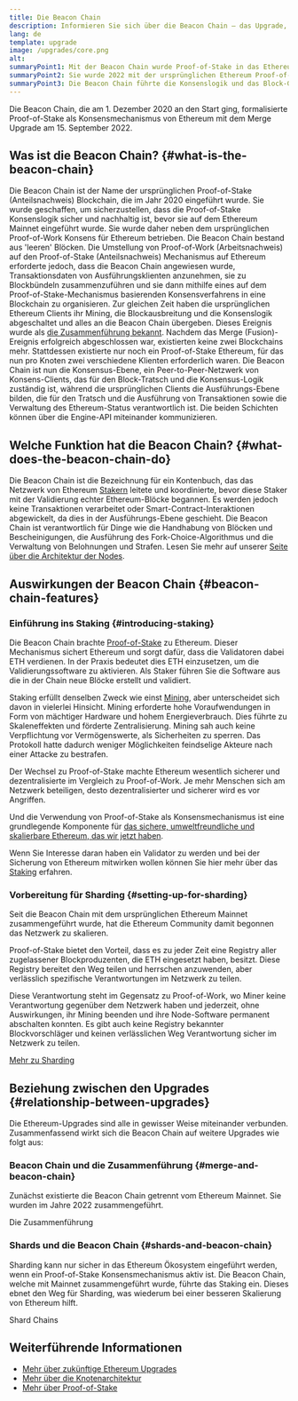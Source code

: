 ```yaml
---
title: Die Beacon Chain
description: Informieren Sie sich über die Beacon Chain – das Upgrade, mit dem Proof-of-Stake für Ethereum eingeführt wurde
lang: de
template: upgrade
image: /upgrades/core.png
alt:
summaryPoint1: Mit der Beacon Chain wurde Proof-of-Stake in das Ethereum Ökosystem eingeführt.
summaryPoint2: Sie wurde 2022 mit der ursprünglichen Ethereum Proof-of-Work Blockchain vereinigt.
summaryPoint3: Die Beacon Chain führte die Konsenslogik und das Block-Gossip-Protokoll ein, das nun Ethereum sichert.
---
```


<UpgradeStatus isShipped dateKey="page-upgrades:page-upgrades-beacon-date">
  Die Beacon Chain, die am 1. Dezember 2020 an den Start ging, formalisierte Proof-of-Stake als Konsensmechanismus von Ethereum mit dem Merge Upgrade am 15. September 2022.
</UpgradeStatus>

## Was ist die Beacon Chain? \{#what-is-the-beacon-chain}

Die Beacon Chain ist der Name der ursprünglichen Proof-of-Stake (Anteilsnachweis) Blockchain, die im Jahr 2020 eingeführt wurde. Sie wurde geschaffen, um sicherzustellen, dass die Proof-of-Stake Konsenslogik sicher und nachhaltig ist, bevor sie auf dem Ethereum Mainnet eingeführt wurde. Sie wurde daher neben dem ursprünglichen Proof-of-Work Konsens für Ethereum betrieben. Die Beacon Chain bestand aus 'leeren' Blöcken. Die Umstellung von Proof-of-Work (Arbeitsnachweis) auf den Proof-of-Stake (Anteilsnachweis) Mechanismus auf Ethereum erforderte jedoch, dass die Beacon Chain angewiesen wurde, Transaktionsdaten von Ausführungsklienten anzunehmen, sie zu Blockbündeln zusammenzuführen und sie dann mithilfe eines auf dem Proof-of-Stake-Mechanismus basierenden Konsensverfahrens in eine Blockchain zu organisieren. Zur gleichen Zeit haben die ursprünglichen Ethereum Clients ihr Mining, die Blockausbreitung und die Konsenslogik abgeschaltet und alles an die Beacon Chain übergeben. Dieses Ereignis wurde als [die Zusammenführung bekannt](/roadmap/merge/). Nachdem das Merge (Fusion)-Ereignis erfolgreich abgeschlossen war, existierten keine zwei Blockchains mehr. Stattdessen existierte nur noch ein Proof-of-Stake Ethereum, für das nun pro Knoten zwei verschiedene Klienten erforderlich waren. Die Beacon Chain ist nun die Konsensus-Ebene, ein Peer-to-Peer-Netzwerk von Konsens-Clients, das für den Block-Tratsch und die Konsensus-Logik zuständig ist, während die ursprünglichen Clients die Ausführungs-Ebene bilden, die für den Tratsch und die Ausführung von Transaktionen sowie die Verwaltung des Ethereum-Status verantwortlich ist. Die beiden Schichten können über die Engine-API miteinander kommunizieren.

## Welche Funktion hat die Beacon Chain? \{#what-does-the-beacon-chain-do}

Die Beacon Chain ist die Bezeichnung für ein Kontenbuch, das das Netzwerk von Ethereum [Stakern](/staking/) leitete und koordinierte, bevor diese Staker mit der Validierung echter Ethereum-Blöcke begannen. Es werden jedoch keine Transaktionen verarbeitet oder Smart-Contract-Interaktionen abgewickelt, da dies in der Ausführungs-Ebene geschieht. Die Beacon Chain ist verantwortlich für Dinge wie die Handhabung von Blöcken und Bescheinigungen, die Ausführung des Fork-Choice-Algorithmus und die Verwaltung von Belohnungen und Strafen. Lesen Sie mehr auf unserer [Seite über die Architektur der Nodes](/developers/docs/nodes-and-clients/node-architecture/#node-comparison).

## Auswirkungen der Beacon Chain \{#beacon-chain-features}

### Einführung ins Staking \{#introducing-staking}

Die Beacon Chain brachte [Proof-of-Stake](/developers/docs/consensus-mechanisms/pos/) zu Ethereum. Dieser Mechanismus sichert Ethereum und sorgt dafür, dass die Validatoren dabei ETH verdienen. In der Praxis bedeutet dies ETH einzusetzen, um die Validierungssoftware zu aktivieren. Als Staker führen Sie die Software aus die in der Chain neue Blöcke erstellt und validiert.

Staking erfüllt denselben Zweck wie einst [Mining](/developers/docs/mining/), aber unterscheidet sich davon in vielerlei Hinsicht. Mining erforderte hohe Voraufwendungen in Form von mächtiger Hardware und hohem Energieverbrauch. Dies führte zu Skaleneffekten und förderte Zentralisierung. Mining sah auch keine Verpflichtung vor Vermögenswerte, als Sicherheiten zu sperren. Das Protokoll hatte dadurch weniger Möglichkeiten feindselige Akteure nach einer Attacke zu bestrafen.

Der Wechsel zu Proof-of-Stake machte Ethereum wesentlich sicherer und dezentralisierte im Vergleich zu Proof-of-Work. Je mehr Menschen sich am Netzwerk beteiligen, desto dezentralisierter und sicherer wird es vor Angriffen.

Und die Verwendung von Proof-of-Stake als Konsensmechanismus ist eine grundlegende Komponente für [das sichere, umweltfreundliche und skalierbare Ethereum, das wir jetzt haben](/roadmap/vision/).

<InfoBanner emoji=":money_bag:">
  Wenn Sie Interesse daran haben ein Validator zu werden und bei der Sicherung von Ethereum mitwirken wollen können Sie hier mehr über das <a href="/staking/">Staking</a> erfahren.
</InfoBanner>

### Vorbereitung für Sharding \{#setting-up-for-sharding}

Seit die Beacon Chain mit dem ursprünglichen Ethereum Mainnet zusammengeführt wurde, hat die Ethereum Community damit begonnen das Netzwerk zu skalieren.

Proof-of-Stake bietet den Vorteil, dass es zu jeder Zeit eine Registry aller zugelassener Blockproduzenten, die ETH eingesetzt haben, besitzt. Diese Registry bereitet den Weg teilen und herrschen anzuwenden, aber verlässlich spezifische Verantwortungen im Netzwerk zu teilen.

Diese Verantwortung steht im Gegensatz zu Proof-of-Work, wo Miner keine Verantwortung gegenüber dem Netzwerk haben und jederzeit, ohne Auswirkungen, ihr Mining beenden und ihre Node-Software permanent abschalten konnten. Es gibt auch keine Registry bekannter Blockvorschläger und keinen verlässlichen Weg Verantwortung sicher im Netzwerk zu teilen.

[Mehr zu Sharding](/roadmap/danksharding/)

## Beziehung zwischen den Upgrades \{#relationship-between-upgrades}

Die Ethereum-Upgrades sind alle in gewisser Weise miteinander verbunden. Zusammenfassend wirkt sich die Beacon Chain auf weitere Upgrades wie folgt aus:

### Beacon Chain und die Zusammenführung \{#merge-and-beacon-chain}

Zunächst existierte die Beacon Chain getrennt vom Ethereum Mainnet. Sie wurden im Jahre 2022 zusammengeführt.

<ButtonLink to="/roadmap/merge/">
  Die Zusammenführung
</ButtonLink>

### Shards und die Beacon Chain \{#shards-and-beacon-chain}

Sharding kann nur sicher in das Ethereum Ökosystem eingeführt werden, wenn ein Proof-of-Stake Konsensmechanismus aktiv ist. Die Beacon Chain, welche mit Mainnet zusammengeführt wurde, führte das Staking ein. Dieses ebnet den Weg für Sharding, was wiederum bei einer besseren Skalierung von Ethereum hilft.

<ButtonLink to="/roadmap/danksharding/">
  Shard Chains
</ButtonLink>

## Weiterführende Informationen

- [Mehr über zukünftige Ethereum Upgrades](/roadmap/vision)
- [Mehr über die Knotenarchitektur](/developers/docs/nodes-and-clients/node-architecture)
- [Mehr über Proof-of-Stake](/developers/docs/consensus-mechanisms/pos)
